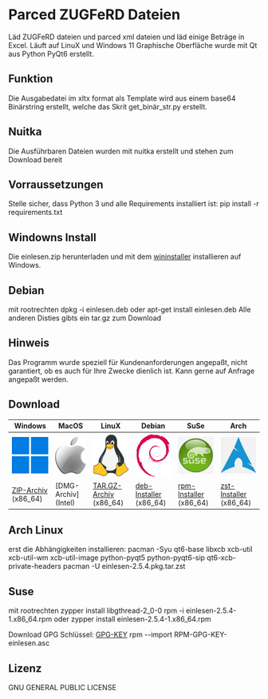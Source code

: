 # Parced ZUGFeRD Dateien
Läd ZUGFeRD dateien und parced xml dateien und läd einige Beträge in Excel. Läuft auf LinuX und Windows 11
Graphische Oberfläche wurde mit Qt aus Python PyQt6 erstellt.

## Funktion
Die Ausgabedatei im xltx format als Template wird aus einem base64 Binärstring erstellt, welche das Skrit get_binär_str.py erstellt.

## Nuitka
Die Ausführbaren Dateien wurden mit nuitka erstellt und stehen zum Download bereit

## Vorraussetzungen
Stelle sicher, dass Python 3 und alle Requirements installiert ist:
pip install -r requirements.txt

## Windowns Install
Die einlesen.zip herunterladen und mit dem [wininstaller](https://github.com/rootloewe/wininstaller) installieren auf Windows.

## Debian
mit rootrechten
dpkg -i einlesen.deb oder
apt-get install einlesen.deb
Alle anderen Disties gibts ein tar.gz zum Download

## Hinweis
Das Programm wurde speziell für Kundenanforderungen angepaßt, nicht garantiert, ob es auch für Ihre Zwecke dienlich ist. 
Kann gerne auf Anfrage angepaßt werden.

## Download

| Windows                                                                                                                                  | MacOS                                                                                                                                        | LinuX                                                                                                                                     |Debian                                                                                                                                    |SuSe                                                                                                                                      |Arch                                                                                                                                      |
|------------------------------------------------------------------------------------------------------------------------------------------|----------------------------------------------------------------------------------------------------------------------------------------------|-------------------------------------------------------------------------------------------------------------------------------------------|------------------------------------------------------------------------------------------------------------------------------------------|------------------------------------------------------------------------------------------------------------------------------------------|------------------------------------------------------------------------------------------------------------------------------------------|
| <img src="./logos/windows.png" width="100" alt="Windows">                                                                                | <img src="./logos/apple.png" width="90" alt="MacOS">                                                                                         | <img src="./logos/linux.png" width="100" alt="Linux">                                                                                     |<img src="./logos/debian.png" width="100" alt="Linux">                                                                                    |<img src="./logos/suse.png" width="100" alt="Linux">                                                                                      |<img src="./logos/arch.png" width="100" alt="Linux">                                                                                      |
| [ZIP-Archiv](https://github.com/rootloewe/einlesen/releases/download/2.5.4/einlesen.zip)<br>(x86_64)                                     | [DMG-Archiv] <br>(Intel)                                                                                                                     | [TAR.GZ-Archiv](https://github.com/rootloewe/einlesen/releases/download/2.5.4/einlesen.tar.gz)<br>(x86_64)                                |[deb-Installer](https://github.com/rootloewe/einlesen/releases/download/2.5.4/einlesen.deb)<br>(x86_64)                                   |[rpm-Installer](https://github.com/rootloewe/einlesen/releases/download/2.5.4/einlesen-2.5.4-1.x86_64.rpm)<br>(x86_64)                    |[zst-Installer](https://github.com/rootloewe/einlesen/releases/download/2.5.4/einlesen-2.4.5-1-x86_64.pkg.tar.zst)<br>(x86_64)            |


## Arch Linux
erst die Abhängigkeiten installieren:
pacman -Syu qt6-base libxcb xcb-util xcb-util-wm xcb-util-image python-pyqt5 python-pyqt6-sip qt6-xcb-private-headers
pacman -U einlesen-2.5.4.pkg.tar.zst


## Suse
mit rootrechten
zypper install libgthread-2_0-0
rpm -i einlesen-2.5.4-1.x86_64.rpm oder
zypper install einlesen-2.5.4-1.x86_64.rpm

Download GPG Schlüssel: [GPG-KEY](https://github.com/rootloewe/einlesen/blob/master/GPG-KEY/RPM-GPG-KEY-einlesen.asc) 
rpm --import RPM-GPG-KEY-einlesen.asc


## Lizenz
GNU GENERAL PUBLIC LICENSE
